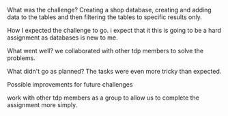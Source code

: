 What was the challenge?
Creating a shop database, creating and adding data to the tables and then filtering the tables to specific results only.

How I expected the challenge to go.
i expect that it this is going to be a hard assignment as databases is new to me.

What went well?
we collaborated with other tdp members to solve the problems.

What didn't go as planned?
The tasks were even more tricky than expected.

Possible improvements for future challenges

work with other tdp members as a group to allow us to complete the assignment more simply. 
